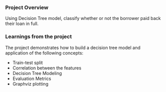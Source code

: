 ### Project Overview

 Using Decision Tree model, classify whether or not the borrower paid back their loan in full.


### Learnings from the project

 The project demonstrates how to build a decision tree model and application of the following concepts:

- Train-test split
- Correlation between the features
- Decision Tree Modeling
- Evaluation Metrics
- Graphviz plotting


